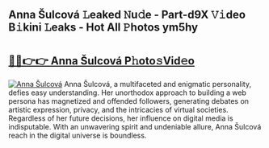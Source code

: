 ## Anna Šulcová 𝙻eaked 𝙽u𝚍e - Part-d9X 𝚅𝚒deo B𝚒kini 𝙻eaks - Hot All 𝙿hotos ym5hy

# <h2><a href="http://ld1cjul.urlbe.top/?page=Anna+%c5%a0ulcov%c3%a1">🔗🔗👉👉 Anna Šulcová P𝚑oto𝚜Vid𝚎o</a></h2>

[![Anna Šulcová](https://i.imgur.com/eBuTRDB.gif)](http://ld1cjul.urlbe.top/?page=Anna+%c5%a0ulcov%c3%a1)
Anna Šulcová, a multifaceted and enigmatic personality, defies easy understanding. Her unorthodox approach to building a web persona has magnetized and offended followers, generating debates on artistic expression, privacy, and the intricacies of virtual societies. Regardless of her future decisions, her influence on digital media is indisputable. With an unwavering spirit and undeniable allure, Anna Šulcová reach in the digital universe is boundless.
